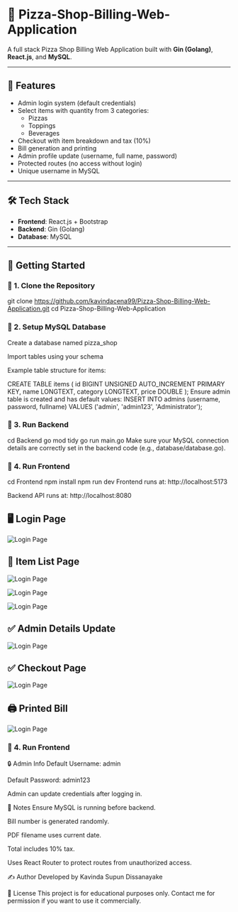 # 🍕 Pizza-Shop-Billing-Web-Application

A full stack Pizza Shop Billing Web Application built with **Gin (Golang)**, **React.js**, and **MySQL**.

---

## 🧾 Features

- Admin login system (default credentials)
- Select items with quantity from 3 categories:
  - Pizzas
  - Toppings
  - Beverages
- Checkout with item breakdown and tax (10%)
- Bill generation and printing
- Admin profile update (username, full name, password)
- Protected routes (no access without login)
- Unique username in MySQL

---

## 🛠️ Tech Stack

- **Frontend**: React.js + Bootstrap
- **Backend**: Gin (Golang)
- **Database**: MySQL

---

## 🚀 Getting Started

### 🔧 1. Clone the Repository

git clone https://github.com/kavindacena99/Pizza-Shop-Billing-Web-Application.git
cd Pizza-Shop-Billing-Web-Application

### 💾 2. Setup MySQL Database
Create a database named pizza_shop

Import tables using your schema

Example table structure for items:

CREATE TABLE items (
  id BIGINT UNSIGNED AUTO_INCREMENT PRIMARY KEY,
  name LONGTEXT,
  category LONGTEXT,
  price DOUBLE
);
Ensure admin table is created and has default values:
INSERT INTO admins (username, password, fullname) VALUES ('admin', 'admin123', 'Administrator');
### 🧱 3. Run Backend
cd Backend
go mod tidy
go run main.go
Make sure your MySQL connection details are correctly set in the backend code (e.g., database/database.go).

### 🎨 4. Run Frontend
cd Frontend
npm install
npm run dev
Frontend runs at: http://localhost:5173

Backend API runs at: http://localhost:8080

## 🖥️ Login Page


![Login Page](readmescreenshots/login.png)

## 🧾 Item List Page


![Login Page](readmescreenshots/store1.png)


![Login Page](readmescreenshots/store2.png)


![Login Page](readmescreenshots/store3.png)

## ✅ Admin Details Update


![Login Page](readmescreenshots/update.png)

## ✅ Checkout Page


![Login Page](readmescreenshots/checkout.png)

## 🖨️ Printed Bill 


![Login Page](readmescreenshots/bill.png)


### 🎨 4. Run Frontend

🔒 Admin Info
Default Username: admin

Default Password: admin123

Admin can update credentials after logging in.

📌 Notes
Ensure MySQL is running before backend.

Bill number is generated randomly.

PDF filename uses current date.

Total includes 10% tax.

Uses React Router to protect routes from unauthorized access.

✍️ Author
Developed by Kavinda Supun Dissanayake

🧾 License
This project is for educational purposes only. Contact me for permission if you want to use it commercially.
